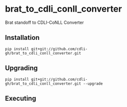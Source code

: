 # brat_to_cdli_conll_converter
Brat standoff to CDLI-CoNLL Converter

## Installation

```
pip install git+git://github.com/cdli-gh/brat_to_cdli_conll_converter.git
```
## Upgrading

```
pip install git+git://github.com/cdli-gh/brat_to_cdli_conll_converter.git --upgrade
```

## Executing
